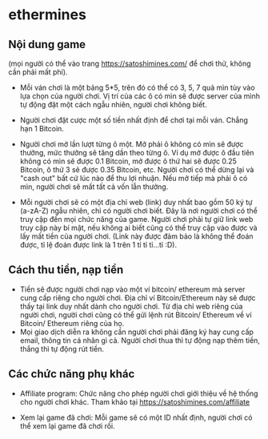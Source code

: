 # ethermines

## Nội dung game
(mọi người có thể vào trang https://satoshimines.com/ để chơi thử, không cần phải mất phí).

* Mỗi ván chơi là một bảng 5*5, trên đó có thể có 3, 5, 7 quả mìn tùy vào lựa chọn của người chơi. Vị trí của các ô có mìn sẽ được server của mình tự động đặt một cách ngẫu nhiên, người chơi không biết.

* Người chơi đặt cược một số tiền nhất định để chơi tại mỗi ván. Chẳng hạn 1 Bitcoin.

* Người chơi mở lần lượt từng ô một.  Mở phải ô không có mìn sẽ được thưởng, mức thưởng sẽ tăng dần theo từng ô. Ví dụ mở được ô đầu tiên không có mìn sẽ được 0.1 Bitcoin, mở được ô thứ hai sẽ được 0.25 Bitcoin, ô thứ 3 sẽ được 0.35 Bitcoin, etc. Người chơi có thể dừng lại và "cash out" bất cứ lúc nào để thu lợi nhuận. Nếu mở tiếp mà phải ô có mìn, người chơi sẽ mất tất cả vốn lẫn thưởng.

* Mỗi người chơi sẽ có một địa chỉ web (link) duy nhất bao gồm 50 ký tự (a-zA-Z) ngẫu nhiên, chỉ có người chơi biết. Đây là nơi người chơi có thể truy cập đến mọi chức năng của game. Người chơi phải tự giữ link web truy cập này bí mật, nếu không ai biết cũng có thể truy cập vào được và lấy mất tiền của người chơi. (Link này được đảm bảo là không thể đoán được, tỉ lệ đoán được link là 1 trên 1 tỉ tỉ tỉ...tỉ :D).

## Cách thu tiền, nạp tiền

* Tiền sẽ được người chơi nạp vào một ví bitcoin/ ethereum mà server cung cấp riêng cho người chơi. Địa chỉ ví Bitcoin/Ethereum này sẽ được thấy tại link duy nhất dành cho người chơi. Từ địa chỉ web riêng của người chơi, người chơi cũng có thể gửi lệnh rút Bitcoin/ Ethereum về ví Bitcoin/ Ethereum riêng của họ. 
* Mọi giao dịch diễn ra không cần người chơi phải đăng ký hay cung cấp email, thông tin cá nhân gì cả. Người chơi thua thì tự động nạp thêm tiền, thắng thì tự động rút tiền.

## Các chức năng phụ khác
* Affiliate program: Chức năng cho phép người chơi giới thiệu về hệ thống cho người chơi khác. Tham khảo tại https://satoshimines.com/affiliate

* Xem lại game đã chơi: Mỗi game sẽ có một ID nhất định, người chơi có thể xem lại game đã chơi rồi.
